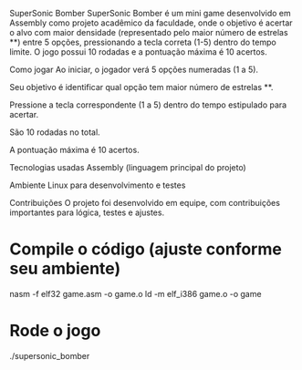 SuperSonic Bomber
SuperSonic Bomber é um mini game desenvolvido em Assembly como projeto acadêmico da faculdade, onde o objetivo é acertar o alvo com maior densidade (representado pelo maior número de estrelas **) entre 5 opções, pressionando a tecla correta (1-5) dentro do tempo limite. O jogo possui 10 rodadas e a pontuação máxima é 10 acertos.

Como jogar
Ao iniciar, o jogador verá 5 opções numeradas (1 a 5).

Seu objetivo é identificar qual opção tem maior número de estrelas **.

Pressione a tecla correspondente (1 a 5) dentro do tempo estipulado para acertar.

São 10 rodadas no total.

A pontuação máxima é 10 acertos.

Tecnologias usadas
Assembly (linguagem principal do projeto)

Ambiente Linux para desenvolvimento e testes

Contribuições
O projeto foi desenvolvido em equipe, com contribuições importantes para lógica, testes e ajustes.

# Compile o código (ajuste conforme seu ambiente)
nasm -f elf32 game.asm -o game.o
ld -m elf_i386 game.o -o game

# Rode o jogo
./supersonic_bomber
